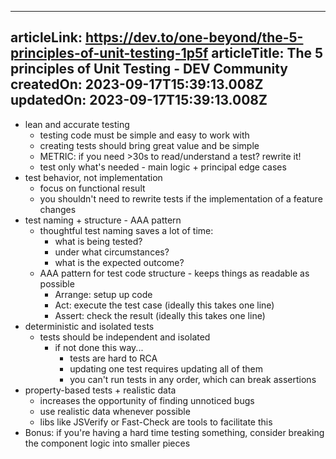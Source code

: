 -----------------------
articleLink: https://dev.to/one-beyond/the-5-principles-of-unit-testing-1p5f
articleTitle: The 5 principles of Unit Testing - DEV Community
createdOn: 2023-09-17T15:39:13.008Z
updatedOn: 2023-09-17T15:39:13.008Z
-----------------------

- lean and accurate testing
  - testing code must be simple and easy to work with
  - creating tests should bring great value and be simple
  - METRIC: if you need >30s to read/understand a test? rewrite it!
  - test only what's needed - main logic + principal edge cases
- test behavior, not implementation
  - focus on functional result
  - you shouldn't need to rewrite tests if the implementation of a feature changes
- test naming + structure - AAA pattern
  - thoughtful test naming saves a lot of time:
    - what is being tested?
    - under what circumstances?
    - what is the expected outcome?
  - AAA pattern for test code structure - keeps things as readable as possible
    - Arrange: setup up code
    - Act: execute the test case (ideally this takes one line)
    - Assert: check the result (ideally this takes one line)
- deterministic and isolated tests
  - tests should be independent and isolated
    - if not done this way...
      - tests are hard to RCA
      - updating one test requires updating all of them
      - you can't run tests in any order, which can break assertions
- property-based tests + realistic data
  - increases the opportunity of finding unnoticed bugs
  - use realistic data whenever possible
  - libs like JSVerify or Fast-Check are tools to facilitate this
- Bonus: if you're having a hard time testing something, consider breaking the component logic into smaller pieces